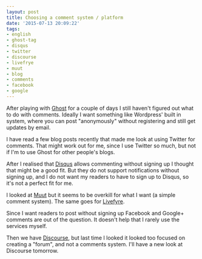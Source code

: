 ```yaml
---
layout: post
title: Choosing a comment system / platform
date: '2015-07-13 20:09:22'
tags:
- english
- ghost-tag
- disqus
- twitter
- discourse
- livefrye
- muut
- blog
- comments
- facebook
- google
---
```


After playing with [Ghost](http://www.ghost.org) for a couple of days I still haven't figured out what to do with comments. Ideally I want something like Wordpress' built in system, where you can post "anonymously" without registering and still get updates by email.

I have read a few blog posts recently that made me look at using Twitter for comments. That might work out for me, since I use Twitter so much, but not if I'm to use Ghost for other people's blogs.

After I realised that [Disqus](https://disqus.com/websites/) allows commenting without signing up I thought that might be a good fit. But they do not support notifications without signing up, and I do not want my readers to have to sign up to Disqus, so it's not a perfect fit for me.

I looked at [Muut](https://muut.com/) but it seems to be overkill for what I want (a simple comment system). The same goes for [Livefyre](http://web.livefyre.com/).

Since I want readers to post without signing up Facebook and Google+ comments are out of the question. It doesn't help that I rarely use the services myself.

Then we have [Discourse](http://www.discourse.org/), but last time I looked it looked too focused on creating a "forum", and not a comments system. I'll have a new look at Discourse tomorrow.